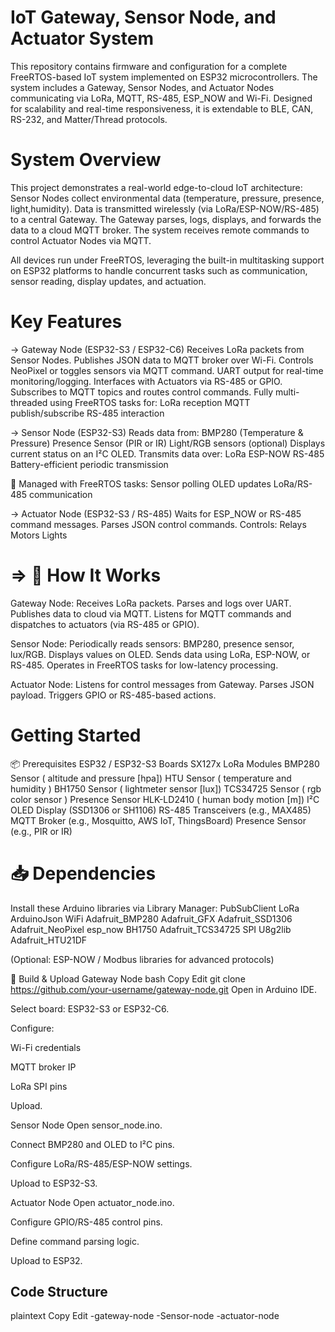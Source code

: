#  IoT Gateway, Sensor Node, and Actuator System
This repository contains firmware and configuration for a complete FreeRTOS-based IoT system implemented on ESP32 microcontrollers. The system includes a Gateway, Sensor Nodes, and Actuator Nodes communicating via LoRa, MQTT, RS-485, ESP_NOW and Wi-Fi. Designed for scalability and real-time responsiveness, it is extendable to BLE, CAN, RS-232, and Matter/Thread protocols.

# System Overview
This project demonstrates a real-world edge-to-cloud IoT architecture:
Sensor Nodes collect environmental data (temperature, pressure, presence, light,humidity).
Data is transmitted wirelessly (via LoRa/ESP-NOW/RS-485) to a central Gateway.
The Gateway parses, logs, displays, and forwards the data to a cloud MQTT broker.
The system receives remote commands to control Actuator Nodes via MQTT.

All devices run under FreeRTOS, leveraging the built-in multitasking support on ESP32 platforms to handle concurrent tasks such as communication, sensor reading, display updates, and actuation.

# Key Features
  ->  Gateway Node (ESP32-S3 / ESP32-C6)
      Receives LoRa packets from Sensor Nodes.
      Publishes JSON data to MQTT broker over Wi-Fi.
      Controls NeoPixel or toggles sensors via MQTT command.
      UART output for real-time monitoring/logging.
      Interfaces with Actuators via RS-485 or GPIO.
      Subscribes to MQTT topics and routes control commands.
      Fully multi-threaded using FreeRTOS tasks for:
      LoRa reception
      MQTT publish/subscribe
      RS-485 interaction

 ->  Sensor Node (ESP32-S3)
     Reads data from:
     BMP280 (Temperature & Pressure)
     Presence Sensor (PIR or IR)
     Light/RGB sensors (optional)
     Displays current status on an I²C OLED.
     Transmits data over:
     LoRa
     ESP-NOW
     RS-485
     Battery-efficient periodic transmission

🧠 Managed with FreeRTOS tasks:
Sensor polling
OLED updates
LoRa/RS-485 communication

->  Actuator Node (ESP32-S3 / RS-485)
    Waits for ESP_NOW or RS-485 command messages.
    Parses JSON control commands.
    Controls:
    Relays
    Motors
    Lights

# => 🧠 How It Works
Gateway Node:
Receives LoRa packets.
Parses and logs over UART.
Publishes data to cloud via MQTT.
Listens for MQTT commands and dispatches to actuators (via RS-485 or GPIO).

Sensor Node:
Periodically reads sensors: BMP280, presence sensor, lux/RGB.
Displays values on OLED.
Sends data using LoRa, ESP-NOW, or RS-485.
Operates in FreeRTOS tasks for low-latency processing.

Actuator Node:
Listens for control messages from Gateway.
Parses JSON payload.
Triggers GPIO or RS-485-based actions.

#  Getting Started
📦 Prerequisites
ESP32 / ESP32-S3 Boards
SX127x LoRa Modules
BMP280 Sensor ( altitude and pressure [hpa])
HTU Sensor ( temperature and humidity )
BH1750 Sensor ( lightmeter sensor [lux])
TCS34725 Sensor ( rgb color sensor )
Presence Sensor HLK-LD2410 ( human body motion [m])
I²C OLED Display (SSD1306 or SH1106)
RS-485 Transceivers (e.g., MAX485)
MQTT Broker (e.g., Mosquitto, AWS IoT, ThingsBoard)
Presence Sensor (e.g., PIR or IR)

# 📥 Dependencies
Install these Arduino libraries via Library Manager:
PubSubClient
LoRa
ArduinoJson
WiFi
Adafruit_BMP280
Adafruit_GFX
Adafruit_SSD1306
Adafruit_NeoPixel
esp_now
BH1750
Adafruit_TCS34725
SPI
U8g2lib
Adafruit_HTU21DF

(Optional: ESP-NOW / Modbus libraries for advanced protocols)

🚀 Build & Upload
Gateway Node
bash
Copy
Edit
git clone https://github.com/your-username/gateway-node.git
Open in Arduino IDE.

Select board: ESP32-S3 or ESP32-C6.

Configure:

Wi-Fi credentials

MQTT broker IP

LoRa SPI pins

Upload.

Sensor Node
Open sensor_node.ino.

Connect BMP280 and OLED to I²C pins.

Configure LoRa/RS-485/ESP-NOW settings.

Upload to ESP32-S3.

Actuator Node
Open actuator_node.ino.

Configure GPIO/RS-485 control pins.

Define command parsing logic.

Upload to ESP32.

## Code Structure
plaintext
Copy
Edit
-gateway-node
-Sensor-node
-actuator-node

